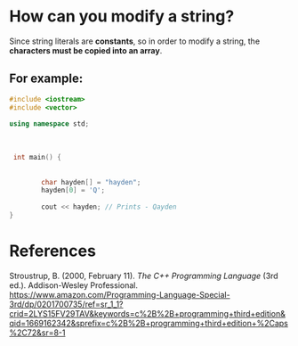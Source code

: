 # How can you modify a string? 

Since string literals are **constants**, so in order to modify a string, the **characters must be copied into an array**. 

## For example: 
```cpp 
#include <iostream>
#include <vector>
  
using namespace std;
  
  
 
 int main() {
  
  
        char hayden[] = "hayden";
        hayden[0] = 'Q';
 
        cout << hayden; // Prints - Qayden 
}                       
``` 

  

# References 
Stroustrup, B. (2000, February 11). *The C++ Programming Language* (3rd ed.). Addison-Wesley Professional. <https://www.amazon.com/Programming-Language-Special-3rd/dp/0201700735/ref=sr_1_1?crid=2LYS15FV29TAV&keywords=c%2B%2B+programming+third+edition&qid=1669162342&sprefix=c%2B%2B+programming+third+edition+%2Caps%2C72&sr=8-1> 

